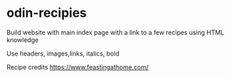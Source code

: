 # odin-recipies

Build website with main index page with a link to a few recipes using HTML knowledge

Use headers, images,links, italics, bold

Recipe credits https://www.feastingathome.com/ 

